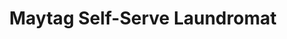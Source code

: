 ---
title: "Maytag Self-Serve Laundromat"
url: /boston/maytag-self-serve-laundromat/
shop: laundry
---